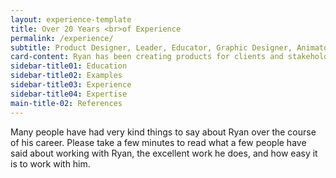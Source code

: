 ```yaml
---
layout: experience-template
title: Over 20 Years <br>of Experience
permalink: /experience/
subtitle: Product Designer, Leader, Educator, Graphic Designer, Animator
card-content: Ryan has been creating products for clients and stakeholders focused on user-centered design for over twenty years. He has been a leader for most of his career, being elevated to the role of Art Director at 23. Not only does Ryan bring client and product experience to your project, but he also has several advanced degrees; a PhD and Masters in Human Computer Interaction, and MFA in Graphic Design, and a Bachelors in Visual Communication/Interaction Design.
sidebar-title01: Education
sidebar-title02: Examples
sidebar-title03: Experience
sidebar-title04: Expertise
main-title-02: References
---
```

Many people have had very kind things to say about Ryan over the course of his career. Please take a few minutes to read what a few people have said about working with Ryan, the excellent work he does, and how easy it is to work with him.
